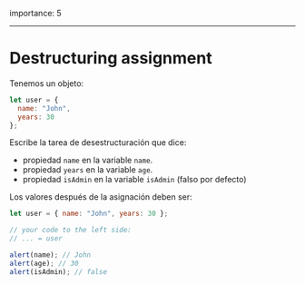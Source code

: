 importance: 5

---

# Destructuring assignment

Tenemos un objeto:

```js
let user = {
  name: "John",
  years: 30
};
```

Escribe la tarea de desestructuración que dice:

- propiedad `name` en la variable `name`.
- propiedad `years` en la variable `age`.
- propiedad `isAdmin` en la variable `isAdmin` (falso por defecto)

Los valores después de la asignación deben ser:

```js
let user = { name: "John", years: 30 };

// your code to the left side:
// ... = user

alert(name); // John
alert(age); // 30
alert(isAdmin); // false
```
